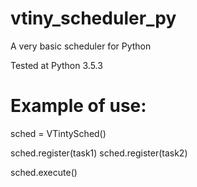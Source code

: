 # vtiny_scheduler_py
A very basic scheduler for Python

Tested at Python 3.5.3

# Example of use:

sched = VTintySched()

sched.register(task1)
sched.register(task2)

sched.execute()

